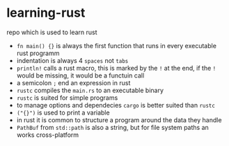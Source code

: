 # learning-rust
repo which is used to learn rust

* `fn main() {}` is always the first function that runs in every executable rust programm
* indentation is always 4 `spaces` not `tabs`
* `println!` calls a rust macro, this is marked by the `!` at the end, if the `!` would be missing, it would be a functuin call
* a semicolon `;` end an expression in rust
* `rustc` compiles the `main.rs` to an executable binary 
* `rustc` is suited for simple programs
* to manage options and dependecies `cargo` is better suited than `rustc`
* `("{}")` is used to print a variable
* in rust it is common to structure a program around the data they handle
* `PathBuf` from `std::path` is also a string, but for file system paths an works cross-platform


